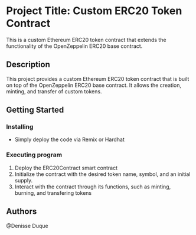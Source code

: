# Project Title: Custom ERC20 Token Contract

This is a custom Ethereum ERC20 token contract that extends the functionality of the 
OpenZeppelin ERC20 base contract.

## Description

This project provides a custom Ethereum ERC20 token contract that is built on top of the 
OpenZeppelin ERC20 base contract. It allows the creation, minting, and transfer of custom 
tokens.

## Getting Started

### Installing

* Simply deploy the code via Remix or Hardhat

### Executing program

1. Deploy the ERC20Contract smart contract
2. Initialize the contract with the desired token name, symbol, and an initial supply.
3. Interact with the contract through its functions, such as minting, burning,  and transfering tokens

## Authors
@Denisse Duque
